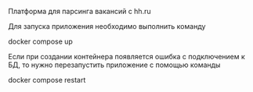 Платформа для парсинга вакансий с hh.ru
     
Для запуска приложения необходимо выполнить команду

docker compose up

Если при создании контейнера появляется ошибка с подключением к БД, то нужно перезапустить приложение с помощью команды

docker compose restart